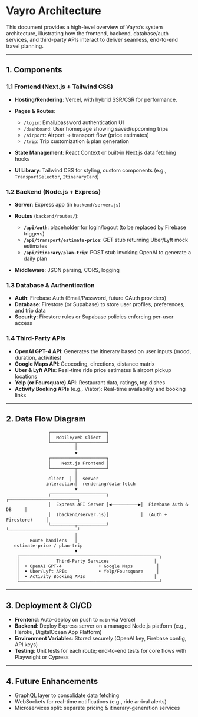 # Vayro Architecture

This document provides a high-level overview of Vayro’s system architecture, illustrating how the frontend, backend, database/auth services, and third-party APIs interact to deliver seamless, end-to-end travel planning.

---

## 1. Components

### 1.1 Frontend (Next.js + Tailwind CSS)

* **Hosting/Rendering**: Vercel, with hybrid SSR/CSR for performance.
* **Pages & Routes**:

  * `/login`: Email/password authentication UI
  * `/dashboard`: User homepage showing saved/upcoming trips
  * `/airport`: Airport → transport flow (price estimates)
  * `/trip`: Trip customization & plan generation
* **State Management**: React Context or built‑in Next.js data fetching hooks
* **UI Library**: Tailwind CSS for styling, custom components (e.g., `TransportSelector`, `ItineraryCard`)

### 1.2 Backend (Node.js + Express)

* **Server**: Express app (in `backend/server.js`)
* **Routes** (`backend/routes/`):

  * **`/api/auth`**: placeholder for login/logout (to be replaced by Firebase triggers)
  * **`/api/transport/estimate-price`**: GET stub returning Uber/Lyft mock estimates
  * **`/api/itinerary/plan-trip`**: POST stub invoking OpenAI to generate a daily plan
* **Middleware**: JSON parsing, CORS, logging

### 1.3 Database & Authentication

* **Auth**: Firebase Auth (Email/Password, future OAuth providers)
* **Database**: Firestore (or Supabase) to store user profiles, preferences, and trip data
* **Security**: Firestore rules or Supabase policies enforcing per-user access

### 1.4 Third-Party APIs

* **OpenAI GPT-4 API**: Generates the itinerary based on user inputs (mood, duration, activities)
* **Google Maps API**: Geocoding, directions, distance matrix
* **Uber & Lyft APIs**: Real-time ride price estimates & airport pickup locations
* **Yelp (or Foursquare) API**: Restaurant data, ratings, top dishes
* **Activity Booking APIs** (e.g., Viator): Real-time availability and booking links

---

## 2. Data Flow Diagram

```text
                ┌─────────────────────┐
                │  Mobile/Web Client  │
                └─────────┬───────────┘
                          │
                          ▼
                ┌─────────────────────┐
                │    Next.js Frontend │
                └─────────┬───────────┘
                          │
                client  │ │  server
               interaction│  rendering/data-fetch
                          ▼
                ┌─────────────────────┐            ┌──────────────────────────┐
                │  Express API Server │◀──────────▶│  Firebase Auth & DB     │
                │  (backend/server.js)│            │  (Auth + Firestore)     │
                └─────────┬───────────┘            └──────────────────────────┘
                          │
         Route handlers   │
   estimate-price / plan-trip
                          ▼
    ┌─────────────────────────────────────────────────────┐
    │              Third-Party Services                 │
    │  • OpenAI GPT-4              • Google Maps         │
    │  • Uber/Lyft APIs            • Yelp/Foursquare     │
    │  • Activity Booking APIs                          │
    └─────────────────────────────────────────────────────┘
```

---

## 3. Deployment & CI/CD

* **Frontend**: Auto-deploy on push to `main` via Vercel
* **Backend**: Deploy Express server on a managed Node.js platform (e.g., Heroku, DigitalOcean App Platform)
* **Environment Variables**: Stored securely (OpenAI key, Firebase config, API keys)
* **Testing**: Unit tests for each route; end-to-end tests for core flows with Playwright or Cypress

---

## 4. Future Enhancements

* GraphQL layer to consolidate data fetching
* WebSockets for real-time notifications (e.g., ride arrival alerts)
* Microservices split: separate pricing & itinerary-generation services

